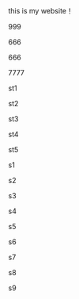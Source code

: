 this is my website！

999

666

666


7777

st1

st2

st3

st4

st5

s1

s2

s3

s4

s5

s6

s7

s8

s9